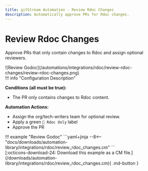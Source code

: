 ```yaml
---
title: gitStream Automation - Review Rdoc Changes
description: Automatically approve PRs for Rdoc changes.
---
```

# Review Rdoc Changes

Approve PRs that only contain changes to Rdoc and assign optional reviewers.

<!-- --8<-- [start:example]-->

<div class="automationImage" markdown="1">
![Review Godoc](/automations/integrations/rdoc/review-rdoc-changes/review-rdoc-changes.png)
</div>
<div class="automationDescription" markdown="1">
!!! info "Configuration Description"

**Conditions (all must be true):**

* The PR only contains changes to Rdoc content.

**Automation Actions:**

* Assign the org/tech-writers team for optional review.
* Apply a green `📓 Rdoc Only` label
* Approve the PR

</div>
<div class="automationExample" markdown="1">
!!! example "Review Godoc"
    ```yaml+jinja
    --8<-- "docs/downloads/automation-library/integrations/rdoc/review_rdoc_changes.cm"
    ```
    <div class="result" markdown>
      <span>
      [:octicons-download-24: Download this example as a CM file.](/downloads/automation-library/integrations/rdoc/review_rdoc_changes.cm){ .md-button }
      </span>
    </div>
</div>
<!-- --8<-- [end:example]-->